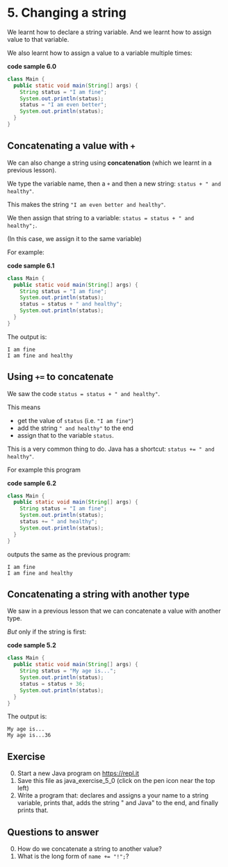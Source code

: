 # 5. Changing a string

We learnt how to declare a string variable. And we learnt how to assign value to that variable.

We also learnt how to assign a value to a variable multiple times:

**code sample 6.0**
```java
class Main {
  public static void main(String[] args) {
    String status = "I am fine";
    System.out.println(status);
    status = "I am even better";
    System.out.println(status);
  }
}
```

## Concatenating a value with `+`

We can also change a string using **concatenation** (which we learnt in a previous lesson).

We type the variable name, then a `+` and then a new string: `status + " and healthy"`.

This makes the string `"I am even better and healthy"`. 

We then assign that string to a variable: `status = status + " and healthy";`.

(In this case, we assign it to the same variable)

For example:

**code sample 6.1**
```java
class Main {
  public static void main(String[] args) {
    String status = "I am fine";
    System.out.println(status);
    status = status + " and healthy";
    System.out.println(status);
  }
}
```

The output is:

```
I am fine
I am fine and healthy
```

## Using `+=` to concatenate

We saw the code `status = status + " and healthy"`.

This means 

* get the value of `status` (i.e. `"I am fine"`)
* add the string `" and healthy"` to the end
* assign that to the variable `status`.

This is a very common thing to do. Java has a shortcut: `status += " and healthy"`.

For example this program

**code sample 6.2**
```java
class Main {
  public static void main(String[] args) {
    String status = "I am fine";
    System.out.println(status);
    status += " and healthy";
    System.out.println(status);
  }
}
```

outputs the same as the previous program:

```
I am fine
I am fine and healthy
```

## Concatenating a string with another type

We saw in a previous lesson that we can concatenate a value with another type.

*But* only if the string is first:

**code sample 5.2**
```java
class Main {
  public static void main(String[] args) {
    String status = "My age is...";
    System.out.println(status);
    status = status + 36;
    System.out.println(status);
  }
}
```

The output is:

```
My age is...
My age is...36
```

## Exercise

0. Start a new Java program on https://repl.it
0. Save this file as java_exercise_5_0 (click on the pen icon near the top left)
0. Write a program that: declares and assigns a your name to a string variable, prints that, adds the string " and Java" to the end, and finally prints that.

## Questions to answer

0. How do we concatenate a string to another value?
0. What is the long form of `name += "!";`?
